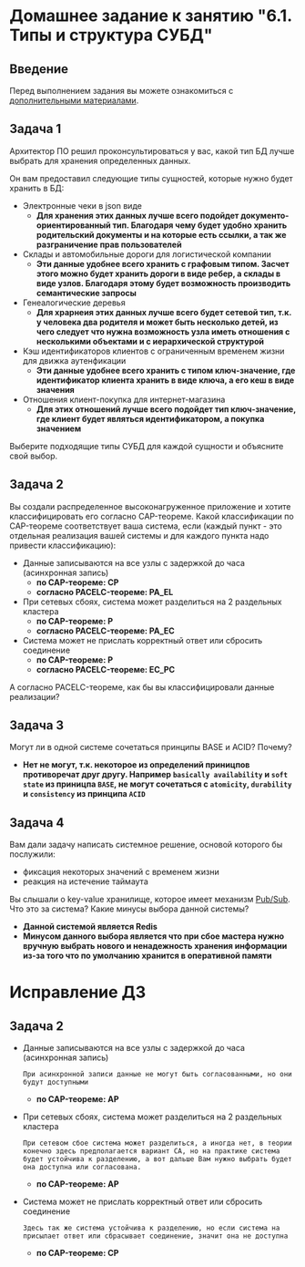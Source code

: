 # Домашнее задание к занятию "6.1. Типы и структура СУБД"

## Введение

Перед выполнением задания вы можете ознакомиться с 
[дополнительными материалами](https://github.com/netology-code/virt-homeworks/tree/master/additional/README.md).

## Задача 1

Архитектор ПО решил проконсультироваться у вас, какой тип БД 
лучше выбрать для хранения определенных данных.

Он вам предоставил следующие типы сущностей, которые нужно будет хранить в БД:

- Электронные чеки в json виде
    - **Для хранения этих данных лучше всего подойдет документо-ориентированный тип. Благодаря чему будет удобно хранить родительский документы и на которые есть ссылки, а так же разграничение прав пользователей**
- Склады и автомобильные дороги для логистической компании
    - **Эти данные удобнее всего хранить с графовым типом. Засчет этого можно будет хранить дороги в виде ребер, а склады в виде узлов. Благодаря этому будет возможность производить семантические запросы**
- Генеалогические деревья
    - **Для храрнеия этих данных лучше всего будет сетевой тип, т.к. у человека два родителя и может быть несколько детей, из чего следует что нужна возможность узла иметь отношения с несколькими объектами и с иерархической структурой**
- Кэш идентификаторов клиентов с ограниченным временем жизни для движка аутенфикации
    - **Эти данные удобнее всего хранить с типом ключ-значение, где идентификатор клиента хранить в виде ключа, а его кеш в виде значения**
- Отношения клиент-покупка для интернет-магазина
    - **Для этих отношений лучше всего подойдет тип ключ-значение, где клиент будет являться идентификатором, а покупка значением**

Выберите подходящие типы СУБД для каждой сущности и объясните свой выбор.

## Задача 2

Вы создали распределенное высоконагруженное приложение и хотите классифицировать его согласно 
CAP-теореме. Какой классификации по CAP-теореме соответствует ваша система, если 
(каждый пункт - это отдельная реализация вашей системы и для каждого пункта надо привести классификацию):

- Данные записываются на все узлы с задержкой до часа (асинхронная запись)
    - **по CAP-теореме: CP**
    - **согласно PACELC-теореме: PA_EL**
- При сетевых сбоях, система может разделиться на 2 раздельных кластера
    - **по CAP-теореме: P**
    - **согласно PACELC-теореме: PA_EC**
- Система может не прислать корректный ответ или сбросить соединение
    - **по CAP-теореме: P**
    - **согласно PACELC-теореме: EC_PC**

А согласно PACELC-теореме, как бы вы классифицировали данные реализации?

## Задача 3

Могут ли в одной системе сочетаться принципы BASE и ACID? Почему?
  - **Нет не могут, т.к. некоторое из определений приницпов противоречат друг другу. Например  `basically availability` и `soft state` из приницпа `BASE`, не могут сочетаться с `atomicity`, `durability` и `consistency` из принципа `ACID`**

## Задача 4

Вам дали задачу написать системное решение, основой которого бы послужили:

- фиксация некоторых значений с временем жизни
- реакция на истечение таймаута

Вы слышали о key-value хранилище, которое имеет механизм [Pub/Sub](https://habr.com/ru/post/278237/). 
Что это за система? Какие минусы выбора данной системы?

  - **Данной системой является Redis**
  - **Минусом данного выбора является что при сбое мастера нужно вручную выбрать нового и ненадежность хранения информации из-за того что по умолчанию хранится в оперативной памяти**

# Исправление ДЗ

## Задача 2

- Данные записываются на все узлы с задержкой до часа (асинхронная запись)
  
  `При асинхронной записи данные не могут быть согласованными, но они будут доступными`
    - **по CAP-теореме: AP**
- При сетевых сбоях, система может разделиться на 2 раздельных кластера 
  
  `При сетевом сбое система может разделиться, а иногда нет, в теории конечно здесь предполагается вариант СА, но на практике система будет устойчива к разделению, а вот дальше Вам нужно выбрать будет она доступна или согласована.`
  
    - **по CAP-теореме: AP**
- Система может не прислать корректный ответ или сбросить соединение
  
  `Здесь так же система устойчива к разделению, но если система на присылает ответ или сбрасывает соединение, значит она не доступна`
    - **по CAP-теореме: CP**